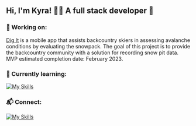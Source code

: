 ## Hi, I'm Kyra! 👋🏼 A full stack developer 🥞

### 🚧 Working on: 

[Dig It](https://github.com/k-henningson/dig-it) is a mobile app that assists backcountry skiers in assessing avalanche conditions by evaluating the snowpack. The goal of this project is to provide the backcountry community with a solution for recording snow pit data.
MVP estimated completion date: February 2023. 

### 🌱 Currently learning:

[![My Skills](https://skillicons.dev/icons?i=firebase,react,swift)](https://skillicons.dev)

### 📬 Connect:

[![My Skills](https://skillicons.dev/icons?i=linkedin)](https://www.linkedin.com/in/kyra-henningson-878488230/)
